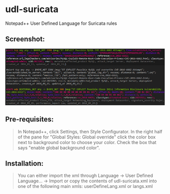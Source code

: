 # udl-suricata
Notepad++ User Defined Language for Suricata rules

## Screenshot:
![Screenshot](udl-suricata.png)

## Pre-requisites:
> In Notepad++, click Settings, then Style Configurator.
> In the right half of the pane for "Global Styles: Global override" click the color box next to background color to choose your color.
> Check the box that says "enable global background color".

## Installation:
> You can either import the xml through Language -> User Defined Language... -> Import or copy the contents of udl-suricata.xml into one of the following main xmls:
> userDefineLang.xml or langs.xml